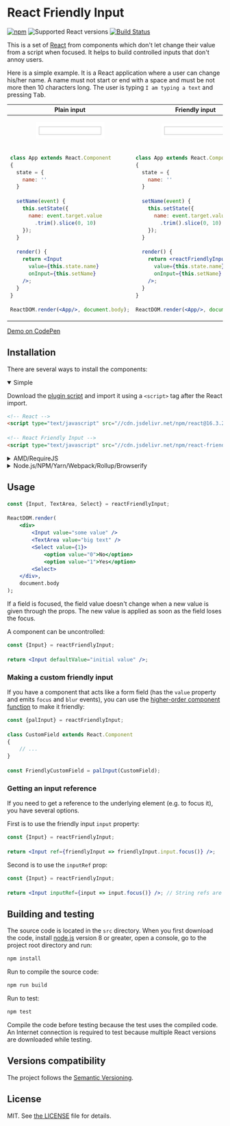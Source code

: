 # React Friendly Input

[![npm](https://img.shields.io/npm/v/react-friendly-input.svg)](https://www.npmjs.com/package/react-friendly-input)
![Supported React versions](https://img.shields.io/badge/React-v0.14,_v15,_v16-brightgreen.svg)
[![Build Status](https://travis-ci.org/FinesseRus/react-friendly-input.svg?branch=master)](https://travis-ci.org/FinesseRus/react-friendly-input)

This is a set of [React](https://reactjs.org) from components which don't let change their value from a script when 
focused. It helps to build controlled inputs that don't annoy users.

Here is a simple example. It is a React application where a user can change his/her name. A name must not start or end 
with a space and must be not more then 10 characters long. The user is typing ` I am typing a text ` and pressing <kbd>Tab</kbd>.

<table>
<thead>
<tr><th>Plain input</th><th>Friendly input</th></tr>
</thead>
<tbody>
<tr>
<td align="center">
      
![Plain input demo](docs/plainInput.gif?raw=true)
        
</td>
<td align="center">
      
![Friendly input demo](docs/friendlyInput.gif?raw=true)
        
</td>
</tr>
<tr>
<td>

```jsx
class App extends React.Component
{
  state = {
    name: ''
  }
  
  setName(event) {
    this.setState({
      name: event.target.value
        .trim().slice(0, 10)
    });
  }
  
  render() {
    return <Input
      value={this.state.name}
      onInput={this.setName}
    />;
  }
}

ReactDOM.render(<App/>, document.body);
```

</td>
<td>

```jsx
class App extends React.Component
{
  state = {
    name: ''
  }
  
  setName(event) {
    this.setState({
      name: event.target.value
        .trim().slice(0, 10)
    });
  }
  
  render() {
    return <reactFriendlyInput.Input
      value={this.state.name}
      onInput={this.setName}
    />;
  }
}

ReactDOM.render(<App/>, document.body);
```

</td>
</tr>
</tbody>
</table>

[Demo on CodePen](https://codepen.io/TheFinesse/pen/XqRVRL?editors=0010)


## Installation

There are several ways to install the components:

<details open>
<summary>Simple</summary>

Download the [plugin script](dist/react-friendly-input.umd.min.js) and import it using a `<script>` tag after the React 
import.

```html
<!-- React -->
<script type="text/javascript" src="//cdn.jsdelivr.net/npm/react@16.3.2/umd/react.production.min.js"></script>

<!-- React Friendly Input -->
<script type="text/javascript" src="//cdn.jsdelivr.net/npm/react-friendly-input@0.1.0/dist/react-friendly-input.umd.min.js"></script>
```
</details>

<details>
<summary>AMD/RequireJS</summary>

The script requires the following AMD modules to be available:

* `react` — React.

Installation:

```js
require.config({
    paths: {
        react: '//cdn.jsdelivr.net/npm/react@16.3.2/umd/react.production.min',
        'react-friendly-input': '//cdn.jsdelivr.net/npm/react-friendly-input@0.1.0/dist/react-friendly-input.umd.min'
    }
});

define('myModule', ['react-friendly-input'], function (reactFriendlyInput) {
    // ...
});
```
</details>

<details>
<summary>Node.js/NPM/Yarn/Webpack/Rollup/Browserify</summary>

Install the package:

```bash
npm install react-friendly-input --save
```

Require it:

```js
const reactFriendlyInput = require('react-friendly-input');
```
</details>


## Usage

```jsx
const {Input, TextArea, Select} = reactFriendlyInput;

ReactDOM.render(
    <div>
        <Input value="some value" />
        <TextArea value="big text" />
        <Select value={1}>
            <option value="0">No</option>
            <option value="1">Yes</option>
        <Select>
    </div>,
    document.body
);
```

If a field is focused, the field value doesn't change when a new value is given through the props.
The new value is applied as soon as the field loses the focus.

A component can be uncontrolled:

```jsx
const {Input} = reactFriendlyInput;

return <Input defaultValue="initial value" />;
```

### Making a custom friendly input

If you have a component that acts like a form field (has the `value` property and emits `focus` and `blur` events),
you can use the [higher-order component function](https://reactjs.org/docs/higher-order-components.html) to make it 
friendly:

```js
const {palInput} = reactFriendlyInput;

class CustomField extends React.Component
{
    // ...
}

const FriendlyCustomField = palInput(CustomField);
```

### Getting an input reference

If you need to get a reference to the underlying element (e.g. to focus it), you have several options.

First is to use the friendly input `input` property:

```jsx
const {Input} = reactFriendlyInput;

return <Input ref={friendlyInput => friendlyInput.input.focus()} />;
```

Second is to use the `inputRef` prop:

```jsx
const {Input} = reactFriendlyInput;

return <Input inputRef={input => input.focus()} />; // String refs are not supported here
```


## Building and testing

The source code is located in the `src` directory. When you first download the code, install 
[node.js](https://nodejs.org/) version 8 or greater, open a console, go to the project root directory and run:
 
```bash
npm install
```

Run to compile the source code:

```bash
npm run build
```

Run to test:

```bash
npm test
```

Compile the code before testing because the test uses the compiled code. 
An Internet connection is required to test because multiple React versions are downloaded while testing.


## Versions compatibility

The project follows the [Semantic Versioning](http://semver.org).


## License

MIT. See [the LICENSE](LICENSE) file for details.
